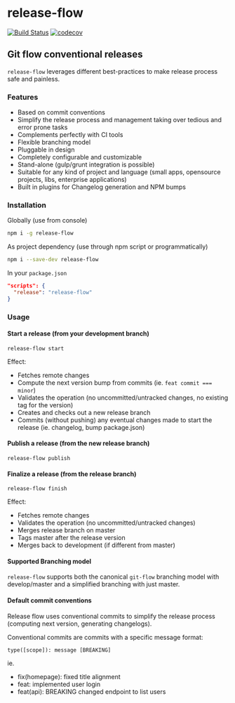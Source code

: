 # release-flow

[![Build Status](https://travis-ci.org/mcasimir/release-flow.svg?branch=master)](https://travis-ci.org/mcasimir/release-flow) [![codecov](https://codecov.io/gh/mcasimir/release-flow/branch/master/graph/badge.svg)](https://codecov.io/gh/mcasimir/release-flow)

## Git flow conventional releases

`release-flow` leverages different best-practices to make release process safe and painless.

### Features

- Based on commit conventions
- Simplify the release process and management taking over tedious and error prone tasks
- Complements perfectly with CI tools
- Flexible branching model
- Pluggable in design
- Completely configurable and customizable
- Stand-alone (gulp/grunt integration is possible)
- Suitable for any kind of project and language (small apps, opensource projects, libs, enterprise applications)
- Built in plugins for Changelog generation and NPM bumps

### Installation

Globally (use from console)

``` sh
npm i -g release-flow
```

As project dependency (use through npm script or programmatically)

``` sh
npm i --save-dev release-flow
```

In your `package.json`

``` json
"scripts": {
  "release": "release-flow"
}
```

### Usage

#### Start a release (from your development branch)

```
release-flow start
```

Effect:

- Fetches remote changes
- Compute the next version bump from commits (ie. `feat commit === minor`)
- Validates the operation (no uncommitted/untracked changes, no existing tag for the version)
- Creates and checks out a new release branch
- Commits (without pushing) any eventual changes made to start the release (ie. changelog, bump package.json)

#### Publish a release (from the new release branch)

```
release-flow publish
```

#### Finalize a release (from the release branch)

```
release-flow finish
```

Effect:

- Fetches remote changes
- Validates the operation (no uncommitted/untracked changes)
- Merges release branch on master
- Tags master after the release version
- Merges back to development (if different from master)

#### Supported Branching model

`release-flow` supports both the canonical `git-flow` branching model with develop/master and a
simplified branching with just master.

#### Default commit conventions

Release flow uses conventional commits to simplify the release process (computing next version, generating changelogs).

Conventional commits are commits with a specific message format:

```
type([scope]): message [BREAKING]
```

ie.

- fix(homepage): fixed title alignment
- feat: implemented user login
- feat(api): BREAKING changed endpoint to list users
